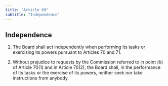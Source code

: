 ```yaml
---
title: "Article 69"
subtitle: "Independence"
---
```

## Independence

1. The Board shall act independently when performing its tasks or exercising its powers pursuant to Articles 70 and 71.

2. Without prejudice to requests by the Commission referred to in point (b) of Article 70(1) and in Article 70(2), the Board shall, in the performance of its tasks or the exercise of its powers, neither seek nor take instructions from anybody.
